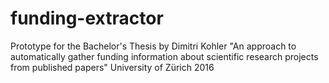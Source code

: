 # funding-extractor
Prototype for the Bachelor's Thesis by Dimitri Kohler
"An approach to automatically gather funding information about scientific research projects from published papers"
University of Zürich
2016
